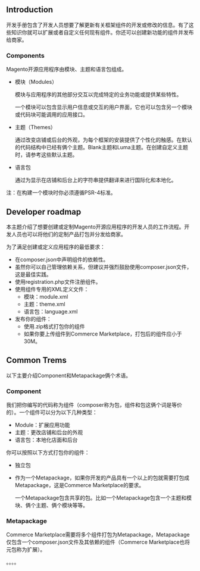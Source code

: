 ## Introduction

开发手册包含了开发人员想要了解更新有关框架组件的开发或修改的信息。有了这些知识你就可以扩展或者自定义任何现有组件。你还可以创建新功能的组件并发布给商家。



### Components

Magento开源应用程序由模块、主题和语言包组成。

- 模块（Modules）

  模块与应用程序的其他部分交互以完成特定的业务功能或提供某些特性。

  一个模块可以包含显示用户信息或交互的用户界面，它也可以包含另一个模块或代码块可能调用的应用接口。

- 主题（Themes）

  通过改变店铺或后台的外观，为每个框架的安装提供了个性化的触感。在默认的代码结构中已经有俩个主题。Blank主题和Luma主题。在创建自定义主题时，请参考这些默认主题。

- 语言包

  通过为显示在店铺和后台上的字符串提供翻译来进行国际化和本地化。

注：在构建一个模块时你必须遵循PSR-4标准。



## Developer roadmap

本主题介绍了想要创建或定制Magento开源应用程序的开发人员的工作流程。开发人员也可以将他们的定制产品打包并分发给商家。

为了满足创建或定义应用程序的最低要求：

- 在composer.json中声明组件的依赖性。
- 虽然你可以自己管理依赖关系，但建议并强烈鼓励使用composer.json文件，这是最佳实践。
- 使用registration.php文件注册组件。
- 使用组件专用的XML定义文件：
  - 模块：module.xml
  - 主题：theme.xml
  - 语言包：language.xml
- 发布你的组件：
  - 使用.zip格式打包你的组件
  - 如果你要上传组件到Commerce Marketplace，打包后的组件应小于30M。



## Common Trems

以下主要介绍Component和Metapackage俩个术语。

### Component

我们把你编写的代码称为组件（composer称为包，组件和包这俩个词是等价的）。一个组件可以分为以下几种类型：

- Module：扩展应用功能
- 主题：更改店铺和后台的外观
- 语言包：本地化店面和后台

你可以按照以下方式打包你的组件：

- 独立包

- 作为一个Metapackage，如果你开发的产品具有一个以上的包就需要打包成Metapackage，这是Commerce Marketplace的要求。

  一个Metapackage包含共享的包。比如一个Metapackage包含一个主题和模块、俩个主题、俩个模块等等。

### Metapackage

Commerce Marketplace需要将多个组件打包为Metapackage，Metapackage仅包含一个composer.json文件及其依赖的组件（Commerce Marketplace也将元包称为扩展）。

。。。。







